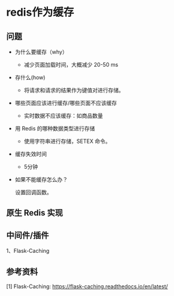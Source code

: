 # redis作为缓存
## 问题

- 为什么要缓存（why）
  - 减少页面加载时间，大概减少 20-50 ms

- 存什么(how)
  - 将请求和请求的结果作为键值对进行存储。

- 哪些页面应该进行缓存/哪些页面不应该缓存
  - 实时数据不应该缓存：如商品数量

- 用 Redis 的哪种数据类型进行存储
  - 使用字符串进行存储，SETEX 命令。

- 缓存失效时间

  - 5分钟

- 如果不能缓存怎么办？

  设置回调函数。

## 原生 Redis 实现

## 中间件/插件
1、Flask-Caching



## 参考资料

[1] Flask-Caching: https://flask-caching.readthedocs.io/en/latest/

